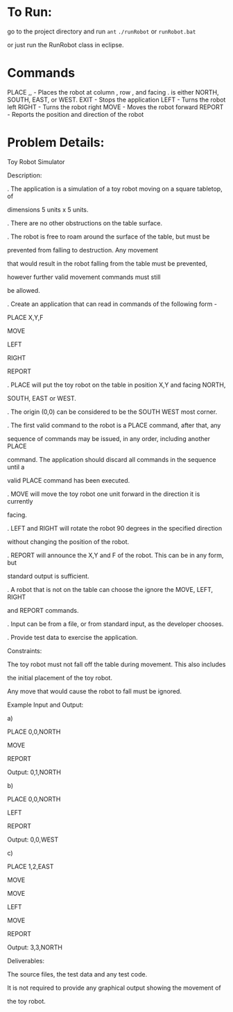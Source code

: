 To Run:
=======

go to the project directory and run
`ant`
`./runRobot` or `runRobot.bat`

or just run the RunRobot class in eclipse.

Commands
========
PLACE <x>,<y>,<direction> - Places the robot at column <x>, row <y>, and facing <direction>. <direction> is either NORTH, SOUTH, EAST, or WEST.
EXIT - Stops the application
LEFT - Turns the robot left
RIGHT - Turns the robot right
MOVE - Moves the robot forward
REPORT - Reports the position and direction of the robot


Problem Details:
================

Toy Robot Simulator

Description:

. The application is a simulation of a toy robot moving on a square tabletop, of 

dimensions 5 units x 5 units.

. There are no other obstructions on the table surface.

. The robot is free to roam around the surface of the table, but must be 

prevented from falling to destruction. Any movement 

that would result in the robot falling from the table must be prevented, 

however further valid movement commands must still 

be allowed.

. Create an application that can read in commands of the following form -

PLACE X,Y,F

MOVE

LEFT

RIGHT

REPORT

. PLACE will put the toy robot on the table in position X,Y and facing NORTH, 

SOUTH, EAST or WEST. 

. The origin (0,0) can be considered to be the SOUTH WEST most corner.

. The first valid command to the robot is a PLACE command, after that, any

sequence of commands may be issued, in any order, including another PLACE 

command. The application should discard all commands in the sequence until a

valid PLACE command has been executed.

. MOVE will move the toy robot one unit forward in the direction it is currently 

facing.

. LEFT and RIGHT will rotate the robot 90 degrees in the specified direction 

without changing the position of the robot.

. REPORT will announce the X,Y and F of the robot. This can be in any form, but 

standard output is sufficient.

. A robot that is not on the table can choose the ignore the MOVE, LEFT, RIGHT 

and REPORT commands.

. Input can be from a file, or from standard input, as the developer chooses.

. Provide test data to exercise the application.

Constraints:

The toy robot must not fall off the table during movement. This also includes 

the initial placement of the toy robot. 

Any move that would cause the robot to fall must be ignored.

Example Input and Output:

a)

PLACE 0,0,NORTH

MOVE

REPORT

Output: 0,1,NORTH

b)

PLACE 0,0,NORTH

LEFT

REPORT

Output: 0,0,WEST

c)

PLACE 1,2,EAST

MOVE

MOVE

LEFT

MOVE

REPORT

Output: 3,3,NORTH

Deliverables:

The source files, the test data and any test code.

It is not required to provide any graphical output showing the movement of 

the toy robot.